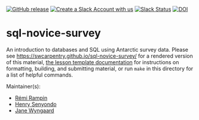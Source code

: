 [![GitHub release][shields_release]][swc_sql_novice_survey_releases]
[![Create a Slack Account with us](https://img.shields.io/badge/Create_Slack_Account-The_Carpentries-071159.svg)](https://swc-slack-invite.herokuapp.com/) 
[![Slack Status](https://img.shields.io/badge/Slack_Channel-swc--sql-E01563.svg)](https://swcarpentry.slack.com/messages/C9X3YNVNY) 
[![DOI][zenodo_badge_DOI]][all_releases_DOI]

sql-novice-survey
=================

An introduction to databases and SQL using Antarctic survey data.
Please see <https://swcarpentry.github.io/sql-novice-survey/> for a rendered version of this material,
[the lesson template documentation][lesson-example]
for instructions on formatting, building, and submitting material,
or run `make` in this directory for a list of helpful commands.

Maintainer(s):

* [Rémi Rampin](https://carpentries.org/instructors/#remram44)
* [Henry Senyondo](https://carpentries.org/instructors/#henrykironde)
* [Jane Wyngaard](https://github.com/r4space)

[lesson-example]: https://carpentries.github.io/lesson-example/
[shields_release]: https://img.shields.io/github/v/release/swcarpentry/sql-novice-survey
[swc_sql_novice_survey_releases]: https://github.com/swcarpentry/sql-novice-survey/releases
[zenodo_badge_DOI]: https://zenodo.org/badge/DOI/10.5281/zenodo.3265271.svg
[all_releases_DOI]: https://doi.org/10.5281/zenodo.3265270
